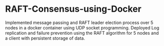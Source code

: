 # RAFT-Consensus-using-Docker


Implemented message passing and RAFT leader election process over 5 nodes in a docker container using UDP socket programming.
Deployed Log replication and failure prevention using the RAFT algorithm for 5 nodes and a client with persistent storage of data.

